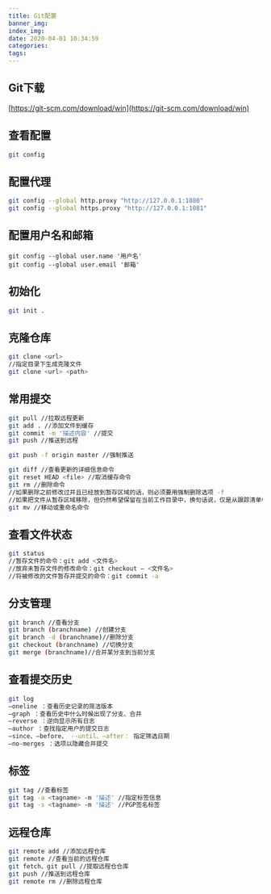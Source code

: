 ```yaml
---
title: Git配置
banner_img: 
index_img: 
date: 2020-04-01 10:34:59
categories: 
tags: 
---
```


## Git下载

[https://git-scm.com/download/win](https://git-scm.com/download/win)

## 查看配置

```bash
git config
```

## 配置代理

```bash
git config --global http.proxy "http://127.0.0.1:1080"
git config --global https.proxy "http://127.0.0.1:1081"
```

## 配置用户名和邮箱

```
git config --global user.name '用户名'
git config --global user.email '邮箱'
```

## 初始化

```bash
git init .
```

## 克隆仓库

```bash
git clone <url>
//指定目录下生成克隆文件
git clone <url> <path>
```

## 常用提交

```bash
git pull //拉取远程更新
git add . //添加文件到缓存
git commit -m '描述内容' //提交
git push //推送到远程

git push -f origin master //强制推送

git diff //查看更新的详细信息命令
git reset HEAD <file> //取消缓存命令
git rm //删除命令
//如果删除之前修改过并且已经放到暂存区域的话，则必须要用强制删除选项 -f
//如果把文件从暂存区域移除，但仍然希望保留在当前工作目录中，换句话说，仅是从跟踪清单中删除，使用 --cached 选项即可
git mv //移动或重命名命令
```

## 查看文件状态

```bash
git status
//暂存文件的命令：git add <文件名>
//放弃未暂存文件的修改命令：git checkout – <文件名>
//将被修改的文件暂存并提交的命令：git commit -a
```

## 分支管理

```bash
git branch //查看分支
git branch (branchname) //创建分支
git branch -d (branchname)//删除分支
git checkout (branchname) //切换分支
git merge (branchname)//合并某分支到当前分支
```

## 查看提交历史

```bash
git log
–oneline ：查看历史记录的简洁版本
–graph ：查看历史中什么时候出现了分支、合并
–reverse ：逆向显示所有日志
–author ：查找指定用户的提交日志
–since、–before、 --until、–after： 指定筛选日期
–no-merges ：选项以隐藏合并提交
```

## 标签

```bash
git tag //查看标签
git tag -a <tagname> -m '描述' //指定标签信息
git tag -s <tagname> -m '描述' //PGP签名标签
```

## 远程仓库

```bash
git remote add //添加远程仓库
git remote //查看当前的远程仓库
git fetch、git pull //提取远程仓仓库
git push //推送到远程仓库
git remote rm //删除远程仓库
```



